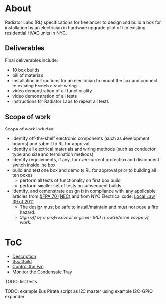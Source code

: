 # About

Radiator Labs (RL) specifications for freelancer to design and
build a box for installation by an electrician in hardware
upgrade pilot of ten existing residential HVAC units in NYC.

## Deliverables

Final deliverables include:

- 10 box builds
- bill of materials
- installation instructions for an electrician to mount the box
  and connect to existing branch circuit wiring
- video demonstration of all functionality
- video demonstration of all tests
- instructions for Radiator Labs to repeat all tests

## Scope of work

Scope of work includes:

- identify off-the-shelf electronic components (such as
  development boards) and submit to RL for approval
- identify all electrical materials and wiring methods (such as
  conductor type and size and termination methods)
- identify requirements, if any, for over-current protection and
  disconnect switch inside the box
- build and test one box and demo to RL for approval prior to
  building all ten boxes
    - perform all tests of functionality on first box build
    - perform smaller set of tests on subsequent builds
- identify, and demonstrate design is in compliance with,
  any applicable articles from [NFPA 70
  (NEC)](https://link.nfpa.org/free-access/publications/70/2023)
  and from NYC Electrical code: [Local Law 39 of
  2011](https://www.nyc.gov/assets/buildings/pdf/ll39of2011_electrical_code.pdf)
    - The design must be safe to install/maintain and must not
      pose a fire hazard.
    - *Sign off by a professional engineer (PE) is outside the
      scope of work.*

# ToC

- [Description](README-01-descr.md)
- [Box Build](README-02-box-build.md)
- [Control the Fan](README-03-fan.md)
- [Monitor the Condensate Tray](README-04-tray.md)

TODO: list tests

TODO: example Bus Pirate script as I2C master using example
I2C-GPIO expander
